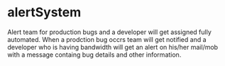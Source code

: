 # alertSystem
Alert team for production bugs and a developer will get assigned fully automated.
When a prodction bug occrs team will get notified and a developer who is having bandwidth will get an alert on his/her mail/mob 
with a message containg bug details and other information.
